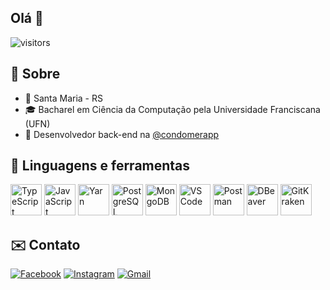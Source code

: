 ## Olá 👋
![visitors](https://visitor-badge.laobi.icu/badge?page_id=rafaellcancian.rafaellcancian)

## 🌴 Sobre
- 📌 Santa Maria - RS
- 🎓 Bacharel em Ciência da Computação pela Universidade Franciscana (UFN)
- 💼 Desenvolvedor back-end na <a href="https://www.instagram.com/condomerapp/">@condomerapp</a>

## 🧰 Linguagens e ferramentas
<p align="left">
  <img src="https://cdn.jsdelivr.net/gh/devicons/devicon/icons/typescript/typescript-original.svg" title="TypeScript" height="50" >
  <img src="https://cdn.jsdelivr.net/gh/devicons/devicon/icons/javascript/javascript-original.svg" title="JavaScript" height="50" >
  <img src="https://cdn.jsdelivr.net/gh/devicons/devicon/icons/yarn/yarn-original.svg" title="Yarn" height="50" >
  <img src="https://cdn.jsdelivr.net/gh/devicons/devicon/icons/postgresql/postgresql-original.svg" title="PostgreSQL" height="50" >
  <img src="https://cdn.jsdelivr.net/gh/devicons/devicon/icons/mongodb/mongodb-original.svg" title="MongoDB" height="50" >
  <img src="https://cdn.jsdelivr.net/gh/devicons/devicon/icons/vscode/vscode-original.svg" title="VS Code" height="50" >
  <img src="https://img.uxwing.com/wp-content/themes/uxwing/download/brands-social-media/postman-icon.png" title="Postman" height="50" >
  <img src="https://upload.wikimedia.org/wikipedia/commons/thumb/b/b5/DBeaver_logo.svg/1200px-DBeaver_logo.svg.png" title="DBeaver" height="50" >
  <img src="https://cdn.worldvectorlogo.com/logos/gitkraken.svg" title="GitKraken" height="50" >
</p>

## ✉️ Contato
<p align="left">
   <a href="https://www.facebook.com/rafaellcancian/"><img src="https://img.shields.io/badge/Facebook-1877F2?style=for-the-badge&logo=facebook&logoColor=white" title="Facebook" ></a>
   <a href="https://www.instagram.com/rafaellcancian/"><img src="https://img.shields.io/badge/Instagram-E4405F?style=for-the-badge&logo=instagram&logoColor=white" title="Instagram" ></a>
   <a href="mailto:rafaellonderocancian@gmail.com"><img src="https://img.shields.io/badge/Gmail-D14836?style=for-the-badge&logo=gmail&logoColor=white" title="Gmail" ></a>
</p>
